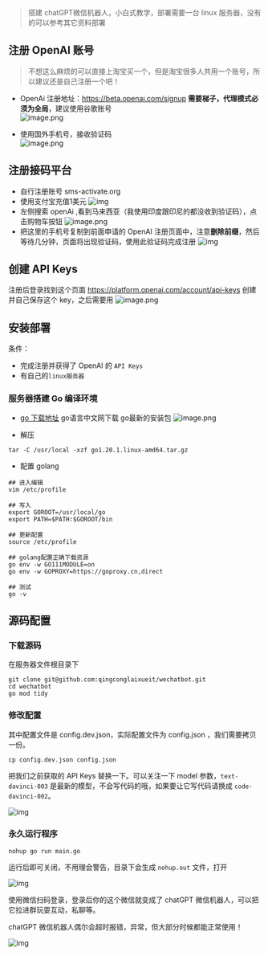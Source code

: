 >搭建 chatGPT微信机器人，小白式教学，部署需要一台 linux 服务器，没有的可以参考其它资料部署
## 注册 OpenAI 账号
>不想这么麻烦的可以直接上淘宝买一个，但是淘宝很多人共用一个账号，所以建议还是自己注册一个吧！

- OpenAi 注册地址：https://beta.openai.com/signup  **需要梯子，代理模式必须为全局**，建议使用谷歌账号<br>
![image.png](https://p9-juejin.byteimg.com/tos-cn-i-k3u1fbpfcp/1930c31e44a4451592ef8c5156a5f827~tplv-k3u1fbpfcp-watermark.image?)

- 使用国外手机号，接收验证码<br>
![image.png](https://p1-juejin.byteimg.com/tos-cn-i-k3u1fbpfcp/5564b71724fc406aa31a791278060b2c~tplv-k3u1fbpfcp-watermark.image?)

## 注册接码平台
- 自行注册账号 sms-activate.org
- 使用支付宝充值1美元
![img](https://p1-juejin.byteimg.com/tos-cn-i-k3u1fbpfcp/8acaf6d767714b1d82122cd3206f4ba7~tplv-k3u1fbpfcp-zoom-in-crop-mark:4536:0:0:0.awebp?)
- 左侧搜索 openAi ,看到马来西亚（我使用印度跟印尼的都没收到验证码），点击购物车按钮
![image.png](https://p3-juejin.byteimg.com/tos-cn-i-k3u1fbpfcp/20bfa65e53aa4ef7b4400a752478e0e5~tplv-k3u1fbpfcp-watermark.image?)
- 把这里的手机号复制到前面申请的 OpenAI 注册页面中，注意**删除前缀**，然后等待几分钟，页面将出现验证码，使用此验证码完成注册
![img](https://p1-juejin.byteimg.com/tos-cn-i-k3u1fbpfcp/c2e4434858ab4cbaaa9e1d8249305547~tplv-k3u1fbpfcp-zoom-in-crop-mark:4536:0:0:0.awebp?)

## 创建 API Keys
注册后登录找到这个页面 https://platform.openai.com/account/api-keys  创建并自己保存这个 key，之后需要用
![image.png](https://p3-juejin.byteimg.com/tos-cn-i-k3u1fbpfcp/e7d632b129654422b56eafc9e2dccf29~tplv-k3u1fbpfcp-watermark.image?)

## 安装部署
条件：
- 完成注册并获得了 OpenAI 的 `API Keys`
- 有自己的`linux服务器`

### 服务器搭建 Go 编译环境
- [go 下载地址](studygolang.com/dl) go语言中文网下载 go最新的安装包
![image.png](https://p9-juejin.byteimg.com/tos-cn-i-k3u1fbpfcp/a0dd8e203055486e8879ebad58a083be~tplv-k3u1fbpfcp-watermark.image?)

- 解压
```
tar -C /usr/local -xzf go1.20.1.linux-amd64.tar.gz
```
- 配置 golang
```
## 进入编辑
vim /etc/profile

## 写入
export GOROOT=/usr/local/go
export PATH=$PATH:$GOROOT/bin

## 更新配置
source /etc/profile

## golang配置正确下载资源
go env -w GO111MODULE=on
go env -w GOPROXY=https://goproxy.cn,direct

## 测试
go -v
```

## 源码配置
### 下载源码
在服务器文件根目录下
```
git clone git@github.com:qingconglaixueit/wechatbot.git
cd wechatbot
go mod tidy
```
### 修改配置
其中配置文件是 config.dev.json，实际配置文件为 config.json ，我们需要拷贝一份。
```
cp config.dev.json config.json
```
把我们之前获取的 API Keys 替换一下。可以关注一下 model 参数，`text-davinci-003` 是最新的模型，不会写代码的哦，如果要让它写代码请换成 `code-davinci-002`。

![img](https://p3-juejin.byteimg.com/tos-cn-i-k3u1fbpfcp/b29cf4085ab0468db09111214a4e3849~tplv-k3u1fbpfcp-zoom-in-crop-mark:4536:0:0:0.awebp)

### 永久运行程序
```
nohup go run main.go
```
运行后即可关闭，不用理会警告，目录下会生成 `nohup.out` 文件，打开

![img](https://p3-juejin.byteimg.com/tos-cn-i-k3u1fbpfcp/b1c8b529333d42db9f50aa9afe2af7df~tplv-k3u1fbpfcp-zoom-in-crop-mark:4536:0:0:0.awebp)

使用微信扫码登录，登录后你的这个微信就变成了 chatGPT 微信机器人，可以把它拉进群玩耍互动，私聊等。

chatGPT 微信机器人偶尔会超时报错，异常，但大部分时候都能正常使用！

![img](https://p1-juejin.byteimg.com/tos-cn-i-k3u1fbpfcp/27d4c6b434814067b25b3a0252fa6562~tplv-k3u1fbpfcp-watermark.image?)
